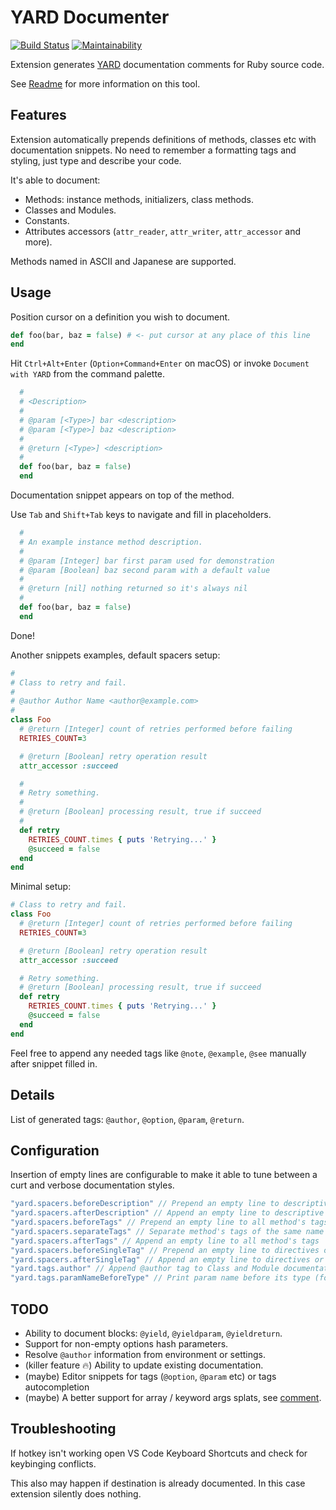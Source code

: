 # YARD Documenter

[![Build Status](https://travis-ci.org/pavlitsky/vscode-yard.svg?branch=master)](https://travis-ci.org/pavlitsky/vscode-yard)
[![Maintainability](https://api.codeclimate.com/v1/badges/54361b514cbeb2dd279c/maintainability)](https://codeclimate.com/github/pavlitsky/vscode-yard/maintainability)

Extension generates [YARD](https://yardoc.org/) documentation comments for Ruby
source code.

See [Readme](http://www.rubydoc.info/gems/yard/file/README.md) for more
information on this tool.

## Features

Extension automatically prepends definitions of methods, classes etc with
documentation snippets.
No need to remember a formatting tags and styling, just type and describe your code.

It's able to document:

* Methods: instance methods, initializers, class methods.
* Classes and Modules.
* Constants.
* Attributes accessors (`attr_reader`, `attr_writer`, `attr_accessor` and more).

Methods named in ASCII and Japanese are supported.

## Usage

Position cursor on a definition you wish to document.

```ruby
def foo(bar, baz = false) # <- put cursor at any place of this line
end
```

Hit `Ctrl+Alt+Enter` (`Option+Command+Enter` on macOS) or invoke `Document with YARD`
from the command palette.

```ruby
  #
  # <Description>
  #
  # @param [<Type>] bar <description>
  # @param [<Type>] baz <description>
  #
  # @return [<Type>] <description>
  #
  def foo(bar, baz = false)
  end
```

Documentation snippet appears on top of the method.

Use `Tab` and `Shift+Tab` keys to navigate and fill in placeholders.

```ruby
  #
  # An example instance method description.
  #
  # @param [Integer] bar first param used for demonstration
  # @param [Boolean] baz second param with a default value
  #
  # @return [nil] nothing returned so it's always nil
  #
  def foo(bar, baz = false)
  end
```

Done!

Another snippets examples, default spacers setup:

```ruby
#
# Class to retry and fail.
#
# @author Author Name <author@example.com>
#
class Foo
  # @return [Integer] count of retries performed before failing
  RETRIES_COUNT=3

  # @return [Boolean] retry operation result
  attr_accessor :succeed

  #
  # Retry something.
  #
  # @return [Boolean] processing result, true if succeed
  #
  def retry
    RETRIES_COUNT.times { puts 'Retrying...' }
    @succeed = false
  end
end
```

Minimal setup:

```ruby
# Class to retry and fail.
class Foo
  # @return [Integer] count of retries performed before failing
  RETRIES_COUNT=3

  # @return [Boolean] retry operation result
  attr_accessor :succeed

  # Retry something.
  # @return [Boolean] processing result, true if succeed
  def retry
    RETRIES_COUNT.times { puts 'Retrying...' }
    @succeed = false
  end
end
```

Feel free to append any needed tags like `@note`, `@example`, `@see` manually
after snippet filled in.

## Details

List of generated tags: `@author`, `@option`, `@param`, `@return`.

## Configuration

Insertion of empty lines are configurable to make it able to tune between
a curt and verbose documentation styles.

```ts
"yard.spacers.beforeDescription" // Prepend an empty line to descriptive texts
"yard.spacers.afterDescription" // Append an empty line to descriptive texts
"yard.spacers.beforeTags" // Prepend an empty line to all method's tags
"yard.spacers.separateTags" // Separate method's tags of the same name (@params and @return) with an empty line
"yard.spacers.afterTags" // Append an empty line to all method's tags
"yard.spacers.beforeSingleTag" // Prepend an empty line to directives or single tags (for example constants)
"yard.spacers.afterSingleTag" // Append an empty line to directives or single tags (for example constants)
"yard.tags.author" // Append @author tag to Class and Module documentation
"yard.tags.paramNameBeforeType" // Print param name before its type (for example '@param username [String]')
```

## TODO

* Ability to document blocks: `@yield`, `@yieldparam`, `@yieldreturn`.
* Support for non-empty options hash parameters.
* Resolve `@author` information from environment or settings.
* (killer feature :fire:) Ability to update existing documentation.
* (maybe) Editor snippets for tags (`@option`, `@param` etc) or tags autocompletion
* (maybe) A better support for array / keyword args splats, see
  [comment](https://github.com/lsegal/yard/issues/439#issuecomment-3292412).

## Troubleshooting

If hotkey isn't working open VS Code Keyboard Shortcuts and check for keybinging
conflicts.

This also may happen if destination is already documented. In this case extension
silently does nothing.
